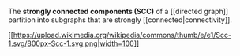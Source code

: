 The **strongly connected components (SCC)** of a [[directed graph]] partition into subgraphs that are strongly [[connected|connectivity]].

[[https://upload.wikimedia.org/wikipedia/commons/thumb/e/e1/Scc-1.svg/800px-Scc-1.svg.png|width=100]]